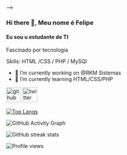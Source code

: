 <!-- ###olá 👋<br>
###Meu nome é Felipe <br>
###Atualmente eu estou estudando HTML e CSS<br>
###Wordpress e php<br>
###No futuro eu vou pro laravel<br>
depois que eu me sentir bem com HTML, CSS e o PHP<br>
###meta de virar um dev

<!--
**felipesantos2/felipesantos2** is a ✨ _special_ ✨ repository because its `README.md` (this file) appears on your GitHub profile.

Here are some ideas to get you started:

- 🔭 I’m currently working on ...
- 🌱 I’m currently learning ...
- 👯 I’m looking to collaborate on ...
- 🤔 I’m looking for help with ...
- 💬 Ask me about ...
- 📫 How to reach me: ...
- 😄 Pronouns: ...
- ⚡ Fun fact: ...
-->

 -->
 
 ### Hi there 👋, Meu nome é Felipe
#### Eu sou u estudante de TI
Fascinado por tecnologia

Skills:  HTML /CSS / PHP / MySQl 

- 🔭 I’m currently working on @RKM Sistemas 
- 🌱 I’m currently learning HTML/CSS/PHP 


[<img src='https://cdn.jsdelivr.net/npm/simple-icons@3.0.1/icons/github.svg' alt='github' height='40'>](https://github.com/felipesantos2)  [<img src='https://cdn.jsdelivr.net/npm/simple-icons@3.0.1/icons/twitter.svg' alt='twitter' height='40'>](https://twitter.com/@Felipe_21_)  

[![Top Langs](https://github-readme-stats.vercel.app/api/top-langs/?username=felipesantos2)](https://github.com/anuraghazra/github-readme-stats)

![GitHub Activity Graph](https://activity-graph.herokuapp.com/graph?username=felipesantos2)  

![GitHub streak stats](https://github-readme-streak-stats.herokuapp.com/?user=felipesantos2)  

![Profile views](https://gpvc.arturio.dev/felipesantos2)  
